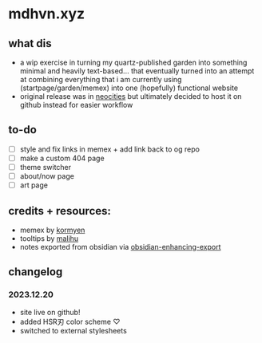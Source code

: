 # mdhvn.xyz

## what dis
- a wip exercise in turning my quartz-published garden into something minimal and heavily text-based... that eventually turned into an attempt at combining everything that i am currently using (startpage/garden/memex) into one (hopefully) functional website
- original release was in [neocities](https://rzy.neocities.org) but ultimately decided to host it on github instead for easier workflow

## to-do
- [ ] style and fix links in memex + add link back to og repo
- [ ] make a custom 404 page
- [ ] theme switcher
- [ ] about/now page
- [ ] art page

## credits + resources:
- memex by [kormyen](https://github.com/kormyen/memex)
- tooltips by [malihu](http://manos.malihu.gr/style-my-tooltips-jquery-plugin/)
- notes exported from obsidian via [obsidian-enhancing-export](https://github.com/mokeyish/obsidian-enhancing-export)

## changelog

### 2023.12.20
- site live on github!
- added HSR刃 color scheme ♡
- switched to external stylesheets
